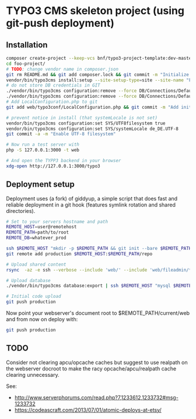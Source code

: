 # TYPO3 CMS skeleton project (using git-push deployment)

## Installation

```sh
composer create-project --keep-vcs bnf/typo3-project-template:dev-master foo-project
cd foo-project/
# TODO: change vendor name in composer.json
git rm README.md && git add composer.lock && git commit -m "Initialize foo-project"
vendor/bin/typo3cms install:setup --site-setup-type=site --site-name "Foo Site"
# do not store DB credentials in GIT
./vendor/bin/typo3cms configuration:remove --force DB/Connections/Default/user
./vendor/bin/typo3cms configuration:remove --force DB/Connections/Default/password
# Add LocalConfiguration.php to git
git add web/typo3conf/LocalConfiguration.php && git commit -m "Add initial configuration"

# prevent notice in install (that systemLocale is not set)
vendor/bin/typo3cms configuration:set SYS/UTF8filesystem true
vendor/bin/typo3cms configuration:set SYS/systemLocale de_DE.UTF-8
git commit -a -m "Enable UTF-8 filesystem"

# Now run a test server with
php -S 127.0.0.1:3000 -t web

# And open the TYPP3 backend in your browser
xdg-open http://127.0.0.1:3000/typo3
```

## Deployment setup

Deployment uses (a fork) of giddyup, a simple script that does fast
and reliable deployment in a git hook (features symlink rotation and shared directories).

```sh
# Set to your servers hostname and path
REMOTE_HOST=user@remotehost
REMOTE_PATH=path/to/root
REMOTE_DB=whatever_prod

ssh $REMOTE_HOST "mkdir -p $REMOTE_PATH && git init --bare $REMOTE_PATH/repo && curl -s https://raw.githubusercontent.com/bnf/giddyup/master/update-hook > $REMOTE_PATH/repo/hooks/update && chmod +x $REMOTE_PATH/repo/hooks/update"
git remote add production $REMOTE_HOST:$REMOTE_PATH/repo

# Upload shared content
rsync  -az -e ssh --verbose --include 'web/' --include 'web/fileadmin/***' --include='web/uploads/***' --include='web/typo3conf/' --include='web/typo3conf/l10n/' --include='web/typo3conf/l10n/***'  --exclude='*' ./ $REMOTE_HOST:$REMOTE_PATH/shared/

# Upload database
./vendor/bin/typo3cms database:export | ssh $REMOTE_HOST "mysql $REMOTE_DB"

# Initial code upload
git push production
```

Now point your webserver's document root to $REMOTE\_PATH/current/web and from now on deploy with:

```sh
git push production
```

## TODO

Consider not clearing apcu/opcache caches but suggest to use realpath on the
webserver docroot to make the racy opcache/apcu/realpath cache clearing unnecessary.

See:

 - http://www.serverphorums.com/read.php?7,1233612,1233732#msg-1233732
 - https://codeascraft.com/2013/07/01/atomic-deploys-at-etsy/
